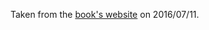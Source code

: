 Taken from the [book's website](http://booksite.elsevier.com/9780128015223/errata.php) on 2016/07/11.



